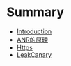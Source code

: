 # Summary

* [Introduction](README.md)
* [ANR的原理](anrde-yuan-li.md)
* [Https](https.md)
* [LeakCanary](leakcanary.md)

